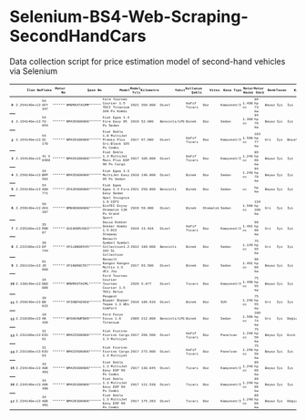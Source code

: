 # Selenium-BS4-Web-Scraping-SecondHandCars

Data collection script for price estimation model of second-hand vehicles via Selenium

<font size="2" face="Courier New" >
<table style='font-family:"Courier New", Courier, monospace; font-size:20%'>
  <thead>
    <tr style="text-align: right;font-size:20%">
      <th></th>
      <th>İlan No</th>
      <th>Plaka</th>
      <th>Motor No</th>
      <th>Şase No</th>
      <th>Model</th>
      <th>Model Yılı</th>
      <th>Kilometre</th>
      <th>Yakıt</th>
      <th>Kullanım Şekli</th>
      <th>Vites</th>
      <th>Kasa Tipi</th>
      <th>Motor Hacmi</th>
      <th>Motor Gücü</th>
      <th>Renk</th>
      <th>Tavan</th>
      <th>Kaput</th>
      <th>Sol Ön Çamurluk</th>
      <th>Sağ Ön Çamurluk</th>
      <th>Sol Ön Kapı</th>
      <th>Sağ Ön Kapı</th>
      <th>Sol Arka Kapı</th>
      <th>Sağ Arka Kapı</th>
      <th>Sol Arka Çamurluk</th>
      <th>Sağ Arka Çamurluk</th>
      <th>Bagaj</th>
      <th>Ön Tampon</th>
      <th>Arka Tampon</th>
      <th>Fiyat</th>
    </tr>
  </thead>
  <tbody>
    <tr>
      <th>0</th>
      <td>2.254140e+13</td>
      <td>54 AFY 347</td>
      <td>******</td>
      <td>NM0MXXTACMM******</td>
      <td>Ford Tourneo Courier 1.5 TDCI Titanium 100 Ps Kombi</td>
      <td>2021</td>
      <td>350.000</td>
      <td>Dizel</td>
      <td>Hafif Ticari</td>
      <td>Düz</td>
      <td>Kamyonet/2</td>
      <td>1.498 cc</td>
      <td>99 hp 73 kw</td>
      <td>Beyaz</td>
      <td>İyi</td>
      <td>İyi</td>
      <td>İyi</td>
      <td>İyi</td>
      <td>İyi</td>
      <td>İyi</td>
      <td>İyi</td>
      <td>İyi</td>
      <td>İyi</td>
      <td>İyi</td>
      <td>İyi</td>
      <td>İyi</td>
      <td>İyi</td>
      <td>350.00</td>
    </tr>
    <tr>
      <th>1</th>
      <td>2.154140e+13</td>
      <td>54 YU 654</td>
      <td>******</td>
      <td>NM435600006******</td>
      <td>Fiat Egea 1.4 Fire Easy 95 Ps Sedan</td>
      <td>2019</td>
      <td>52.000</td>
      <td>Benzinli/LPG</td>
      <td>Binek</td>
      <td>Düz</td>
      <td>Sedan</td>
      <td>1.368 cc</td>
      <td>94 hp 70 kw</td>
      <td>Beyaz</td>
      <td>İyi</td>
      <td>İyi</td>
      <td>İyi</td>
      <td>İyi</td>
      <td>İyi</td>
      <td>İyi</td>
      <td>İyi</td>
      <td>İyi</td>
      <td>İyi</td>
      <td>İyi</td>
      <td>İyi</td>
      <td>Değişmiş</td>
      <td>Değişmiş</td>
      <td>210.00</td>
    </tr>
    <tr>
      <th>2</th>
      <td>2.154140e+13</td>
      <td>54 SC 170</td>
      <td>******</td>
      <td>NM426300006******</td>
      <td>Fiat Doblo 1.6 MultiJet Premio Plus Gri-Black 105 Ps Combi</td>
      <td>2017</td>
      <td>97.000</td>
      <td>Dizel</td>
      <td>Hafif Ticari</td>
      <td>Düz</td>
      <td>Kamyonet/2</td>
      <td>1.598 cc</td>
      <td>103 hp 77 kw</td>
      <td>Gri</td>
      <td>İyi</td>
      <td>Boyalı</td>
      <td>İyi</td>
      <td>İyi</td>
      <td>Boyalı</td>
      <td>Boyalı</td>
      <td>İyi</td>
      <td>İyi</td>
      <td>İyi</td>
      <td>İyi</td>
      <td>İyi</td>
      <td>İyi</td>
      <td>İyi</td>
      <td>200.00</td>
    </tr>
    <tr>
      <th>3</th>
      <td>2.154140e+13</td>
      <td>41 V 0390</td>
      <td>******</td>
      <td>NM426300006******</td>
      <td>Fiat Doblo 1.3 MultiJet Maxi Plus ESP 90 Ps Cargo</td>
      <td>2017</td>
      <td>106.000</td>
      <td>Dizel</td>
      <td>Hafif Ticari</td>
      <td>Düz</td>
      <td>Kamyonet/2</td>
      <td>1.248 cc</td>
      <td>89 hp 66 kw</td>
      <td>Beyaz</td>
      <td>İyi</td>
      <td>İyi</td>
      <td>İyi</td>
      <td>İyi</td>
      <td>İyi</td>
      <td>İyi</td>
      <td>İyi</td>
      <td>İyi</td>
      <td>İyi</td>
      <td>İyi</td>
      <td>İyi</td>
      <td>İyi</td>
      <td>İyi</td>
      <td>165.00</td>
    </tr>
    <tr>
      <th>4</th>
      <td>2.259140e+13</td>
      <td>34 BPP 562</td>
      <td>******</td>
      <td>NM435600006******</td>
      <td>Fiat Egea 1.3 MultiJet Easy 95 Ps Sedan</td>
      <td>2018</td>
      <td>148.000</td>
      <td>Dizel</td>
      <td>Binek</td>
      <td>Düz</td>
      <td>Sedan</td>
      <td>1.248 cc</td>
      <td>94 hp 70 kw</td>
      <td>Beyaz</td>
      <td>İyi</td>
      <td>İyi</td>
      <td>Değişmiş</td>
      <td>İyi</td>
      <td>Değişmiş</td>
      <td>İyi</td>
      <td>İyi</td>
      <td>İyi</td>
      <td>Değişmiş</td>
      <td>Yarım Boyalı</td>
      <td>Değişmiş</td>
      <td>İyi</td>
      <td>İyi</td>
      <td>205.00</td>
    </tr>
    <tr>
      <th>5</th>
      <td>2.254140e+13</td>
      <td>54 AGH 771</td>
      <td>******</td>
      <td>ZFA35600006******</td>
      <td>Fiat Egea Egea 1.4 Fire Easy Sedan</td>
      <td>2021</td>
      <td>250.000</td>
      <td>Benzinli</td>
      <td>Binek</td>
      <td>Düz</td>
      <td>Sedan</td>
      <td>cc</td>
      <td>hp kw</td>
      <td>Beyaz</td>
      <td>İyi</td>
      <td>İyi</td>
      <td>İyi</td>
      <td>İyi</td>
      <td>İyi</td>
      <td>İyi</td>
      <td>İyi</td>
      <td>İyi</td>
      <td>İyi</td>
      <td>İyi</td>
      <td>İyi</td>
      <td>İyi</td>
      <td>İyi</td>
      <td>265.00</td>
    </tr>
    <tr>
      <th>6</th>
      <td>2.259140e+13</td>
      <td>59 AFA 167</td>
      <td>******</td>
      <td>NM000000000******</td>
      <td>Opel Insignia 1.6 CDTI EcoTEC Enjoy Otomatik 136 Ps Grand Sport</td>
      <td>2019</td>
      <td>59.000</td>
      <td>Dizel</td>
      <td>Binek</td>
      <td>Otomatik</td>
      <td>Sedan</td>
      <td>1.598 cc</td>
      <td>134 hp 100 kw</td>
      <td>Gri</td>
      <td>İyi</td>
      <td>İyi</td>
      <td>İyi</td>
      <td>İyi</td>
      <td>İyi</td>
      <td>İyi</td>
      <td>İyi</td>
      <td>İyi</td>
      <td>İyi</td>
      <td>İyi</td>
      <td>İyi</td>
      <td>İyi</td>
      <td>İyi</td>
      <td>519.00</td>
    </tr>
    <tr>
      <th>7</th>
      <td>2.235100e+13</td>
      <td>35 PDR 67</td>
      <td>******</td>
      <td>UU10SDMJG63******</td>
      <td>Dacia Dokker Dokker Kombi 1.5 DCI Stepway</td>
      <td>2019</td>
      <td>13.916</td>
      <td>Dizel</td>
      <td>Hafif Ticari</td>
      <td>Düz</td>
      <td>Kamyonet/2</td>
      <td>1.461 cc</td>
      <td>90 hp 66 kw</td>
      <td>Gri</td>
      <td>İyi</td>
      <td>İyi</td>
      <td>İyi</td>
      <td>İyi</td>
      <td>İyi</td>
      <td>İyi</td>
      <td>İyi</td>
      <td>İyi</td>
      <td>İyi</td>
      <td>İyi</td>
      <td>Değişmiş</td>
      <td>İyi</td>
      <td>İyi</td>
      <td>247.00</td>
    </tr>
    <tr>
      <th>8</th>
      <td>2.222100e+13</td>
      <td>39 EP 744</td>
      <td>******</td>
      <td>VF1LBN00545******</td>
      <td>Renault Symbol Symbol Collection1.2 16V SL Collection</td>
      <td>2012</td>
      <td>189.000</td>
      <td>Benzinli</td>
      <td>Binek</td>
      <td>Düz</td>
      <td>Sedan</td>
      <td>1.149 cc</td>
      <td>75 hp 55 kw</td>
      <td>Gri</td>
      <td>İyi</td>
      <td>İyi</td>
      <td>İyi</td>
      <td>Çizik</td>
      <td>Boyalı</td>
      <td>İyi</td>
      <td>Boyalı</td>
      <td>İyi</td>
      <td>İyi</td>
      <td>Çizik</td>
      <td>İyi</td>
      <td>Çizik</td>
      <td>İyi</td>
      <td>125.00</td>
    </tr>
    <tr>
      <th>9</th>
      <td>2.261110e+13</td>
      <td>61 JD 669</td>
      <td>******</td>
      <td>VF1KW98C557******</td>
      <td>Renault Kangoo Kangoo Multix 1.5 dCi Joy</td>
      <td>2017</td>
      <td>93.500</td>
      <td>Dizel</td>
      <td>Binek</td>
      <td>Düz</td>
      <td>Sedan</td>
      <td>1.461 cc</td>
      <td>90 hp 66 kw</td>
      <td>Beyaz</td>
      <td>İyi</td>
      <td>İyi</td>
      <td>İyi</td>
      <td>İyi</td>
      <td>İyi</td>
      <td>İyi</td>
      <td>İyi</td>
      <td>İyi</td>
      <td>İyi</td>
      <td>İyi</td>
      <td>İyi</td>
      <td>İyi</td>
      <td>İyi</td>
      <td>220.00</td>
    </tr>
    <tr>
      <th>10</th>
      <td>2.138140e+13</td>
      <td>34 DED 806</td>
      <td>******</td>
      <td>NM0MXXTACML******</td>
      <td>Ford Tourneo Courier Tourneo Courier 1.5 TDCi Delux</td>
      <td>2020</td>
      <td>5.077</td>
      <td>Dizel</td>
      <td>Ticari</td>
      <td>Düz</td>
      <td>Kamyonet/2</td>
      <td>1.498 cc</td>
      <td>75 hp 55 kw</td>
      <td>Beyaz</td>
      <td>İyi</td>
      <td>İyi</td>
      <td>İyi</td>
      <td>İyi</td>
      <td>İyi</td>
      <td>İyi</td>
      <td>İyi</td>
      <td>İyi</td>
      <td>İyi</td>
      <td>İyi</td>
      <td>İyi</td>
      <td>İyi</td>
      <td>İyi</td>
      <td>311.95</td>
    </tr>
    <tr>
      <th>11</th>
      <td>2.259140e+13</td>
      <td>39 BD 615</td>
      <td>******</td>
      <td>VF3ABFHZ0G8******</td>
      <td>Peugeot Bipper Bipper Tepee 1.3 HDi Comfort</td>
      <td>2016</td>
      <td>186.610</td>
      <td>Dizel</td>
      <td>Binek</td>
      <td>Düz</td>
      <td>SUV</td>
      <td>1.248 cc</td>
      <td>75 hp 55 kw</td>
      <td>Gri</td>
      <td>İyi</td>
      <td>İyi</td>
      <td>İyi</td>
      <td>İyi</td>
      <td>İyi</td>
      <td>İyi</td>
      <td>İyi</td>
      <td>İyi</td>
      <td>İyi</td>
      <td>İyi</td>
      <td>İyi</td>
      <td>İyi</td>
      <td>İyi</td>
      <td>143.00</td>
    </tr>
    <tr>
      <th>12</th>
      <td>2.210100e+13</td>
      <td>10 AK 420</td>
      <td>******</td>
      <td>WFOHXXWPDH9******</td>
      <td>Ford Focus Focus 1.6 Titanium</td>
      <td>2009</td>
      <td>212.000</td>
      <td>Benzinli/LPG</td>
      <td>Binek</td>
      <td>Düz</td>
      <td>Sedan</td>
      <td>1.596 cc</td>
      <td>100 hp 74 kw</td>
      <td>Gri</td>
      <td>İyi</td>
      <td>Değişmiş</td>
      <td>Boyalı</td>
      <td>İyi</td>
      <td>Boyalı</td>
      <td>İyi</td>
      <td>İyi</td>
      <td>İyi</td>
      <td>İyi</td>
      <td>İyi</td>
      <td>İyi</td>
      <td>Değişmiş</td>
      <td>İyi</td>
      <td>182.00</td>
    </tr>
    <tr>
      <th>13</th>
      <td>2.231100e+13</td>
      <td>31 KIU 61</td>
      <td>******</td>
      <td>NM422500006******</td>
      <td>Fiat Fiorino Fiorino Cargo 1.3 Multijet</td>
      <td>2017</td>
      <td>266.500</td>
      <td>Dizel</td>
      <td>Hafif Ticari</td>
      <td>Düz</td>
      <td>Panelvan</td>
      <td>1.248 cc</td>
      <td>75 hp 56 kw</td>
      <td>Beyaz</td>
      <td>İyi</td>
      <td>Ezik</td>
      <td>Ezik</td>
      <td>Ezik</td>
      <td>Ezik</td>
      <td>Ezik</td>
      <td>Ezik</td>
      <td>Ezik</td>
      <td>Yarım Boyalı</td>
      <td>Ezik</td>
      <td>Boyalı</td>
      <td>Ezik</td>
      <td>Boyalı</td>
      <td>135.00</td>
    </tr>
    <tr>
      <th>14</th>
      <td>2.231100e+13</td>
      <td>31 KIU 63</td>
      <td>******</td>
      <td>NM422500006******</td>
      <td>Fiat Fiorino Fiorino Cargo 1.3 Multijet</td>
      <td>2017</td>
      <td>273.000</td>
      <td>Dizel</td>
      <td>Hafif Ticari</td>
      <td>Düz</td>
      <td>Panelvan</td>
      <td>1.248 cc</td>
      <td>75 hp 56 kw</td>
      <td>Beyaz</td>
      <td>İyi</td>
      <td>İyi</td>
      <td>Ezik</td>
      <td>Ezik</td>
      <td>İyi</td>
      <td>İyi</td>
      <td>Ezik</td>
      <td>İyi</td>
      <td>Ezik</td>
      <td>Ezik</td>
      <td>Ezik</td>
      <td>Ezik</td>
      <td>Ezik</td>
      <td>135.00</td>
    </tr>
    <tr>
      <th>15</th>
      <td>2.234140e+13</td>
      <td>34 AGK 493</td>
      <td>******</td>
      <td>NM426300006******</td>
      <td>Fiat Doblo 1.3 MultiJet Easy ESP 90 Ps Combi</td>
      <td>2017</td>
      <td>138.045</td>
      <td>Dizel</td>
      <td>Ticari</td>
      <td>Düz</td>
      <td>Kamyonet/2</td>
      <td>1.248 cc</td>
      <td>89 hp 66 kw</td>
      <td>Beyaz</td>
      <td>İyi</td>
      <td>İyi</td>
      <td>İyi</td>
      <td>İyi</td>
      <td>İyi</td>
      <td>İyi</td>
      <td>İyi</td>
      <td>İyi</td>
      <td>İyi</td>
      <td>İyi</td>
      <td>İyi</td>
      <td>İyi</td>
      <td>İyi</td>
      <td>258.00</td>
    </tr>
    <tr>
      <th>16</th>
      <td>2.234140e+13</td>
      <td>34 AGK 499</td>
      <td>******</td>
      <td>NM426300006******</td>
      <td>Fiat Doblo 1.3 MultiJet Easy ESP 90 Ps Combi</td>
      <td>2017</td>
      <td>111.538</td>
      <td>Dizel</td>
      <td>Ticari</td>
      <td>Düz</td>
      <td>Kamyonet/2</td>
      <td>1.248 cc</td>
      <td>89 hp 66 kw</td>
      <td>Beyaz</td>
      <td>İyi</td>
      <td>İyi</td>
      <td>Ezik</td>
      <td>İyi</td>
      <td>İyi</td>
      <td>İyi</td>
      <td>Boyalı</td>
      <td>Boyalı</td>
      <td>İyi</td>
      <td>Ezik</td>
      <td>İyi</td>
      <td>İyi</td>
      <td>İyi</td>
      <td>260.00</td>
    </tr>
    <tr>
      <th>17</th>
      <td>2.234140e+13</td>
      <td>34 AGK 491</td>
      <td>******</td>
      <td>NM426300006******</td>
      <td>Fiat Doblo 1.3 MultiJet Easy ESP 90 Ps Combi</td>
      <td>2017</td>
      <td>175.263</td>
      <td>Dizel</td>
      <td>Ticari</td>
      <td>Düz</td>
      <td>Kamyonet/2</td>
      <td>1.248 cc</td>
      <td>89 hp 66 kw</td>
      <td>Beyaz</td>
      <td>İyi</td>
      <td>Değişmiş</td>
      <td>İyi</td>
      <td>Boyalı</td>
      <td>İyi</td>
      <td>İyi</td>
      <td>İyi</td>
      <td>İyi</td>
      <td>İyi</td>
      <td>Boyalı</td>
      <td>İyi</td>
      <td>İyi</td>
      <td>İyi</td>
      <td>243.00</td>
    </tr>
  </tbody>
</table>
</font>
